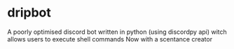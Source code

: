 # dripbot
A poorly optimised discord bot written in python (using discordpy api) witch allows users to execute shell commands
Now with a scentance creator